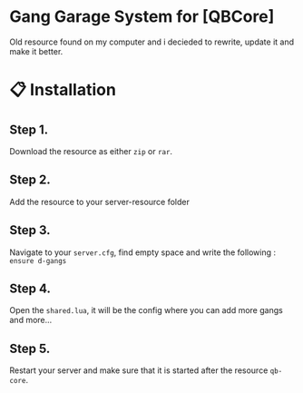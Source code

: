 # Gang Garage System for [QBCore]

Old resource found on my computer and i decieded to rewrite, update it and make it better.

# 📋 Installation

## Step 1. 
Download the resource as either `zip` or `rar`.

## Step 2.
Add the resource to your server-resource folder

## Step 3. 
Navigate to your `server.cfg`, find empty space and write the following :
`ensure d-gangs`

## Step 4. 
Open the `shared.lua`, it will be the config where you can add more gangs and more...

## Step 5. 
Restart your server and make sure that it is started after the resource `qb-core`.




